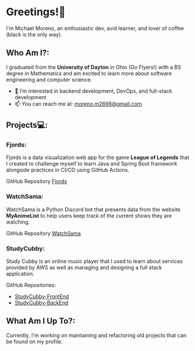 # Greetings!👋
I'm Michael Moreno, an enthusiastic dev, avid learner, and lover of coffee (black is the only way).

## Who Am I?:
I graduated from the __University of Dayton__ in Ohio (Go Flyers!) with a BS degree in Mathematics and am excited to learn more about software engineering and computer science.

- 👀 I’m interested in backend development, DevOps, and full-stack development
- 📫 You can reach me at: moreno.m2698@gmail.com

## Projects💻:

### __Fjords__:
Fjords is a data visualization web app for the game __League of Legends__ that I created to challenge myself to learn Java and Spring Boot framework alongside practices in CI/CD using GitHub Actions. 

GitHub Repository [Fjords](https://github.com/moreno-m2698/Fjords)

### __WatchSama__:
WatchSama is a Python Discord bot that presents data from the website __MyAnimeList__ to help users keep track of the current shows they are watching.

GitHub Repository [WatchSama](https://github.com/moreno-m2698/WatchSama)

### __StudyCubby__:
Study Cubby is an online music player that I used to learn about services provided by AWS as well as managing and designing a full stack application.

GitHub Repositories:
- [StudyCubby-FrontEnd](https://github.com/moreno-m2698/StudyCubby)
- [StudyCubby-BackEnd](https://github.com/moreno-m2698/StudyCubbyExpress)

## What Am I Up To?:

Currently, I'm working on maintaining and refactoring old projects that can be found on my profile.



<!---
moreno-m2698/moreno-m2698 is a ✨ special ✨ repository because its `README.md` (this file) appears on your GitHub profile.
You can click the Preview link to take a look at your changes.
--->
